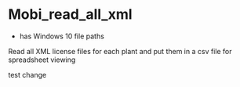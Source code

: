 # Mobi_read_all_xml

* has Windows 10 file paths

Read all XML license files for each plant and put them in a csv file for spreadsheet viewing

test change
